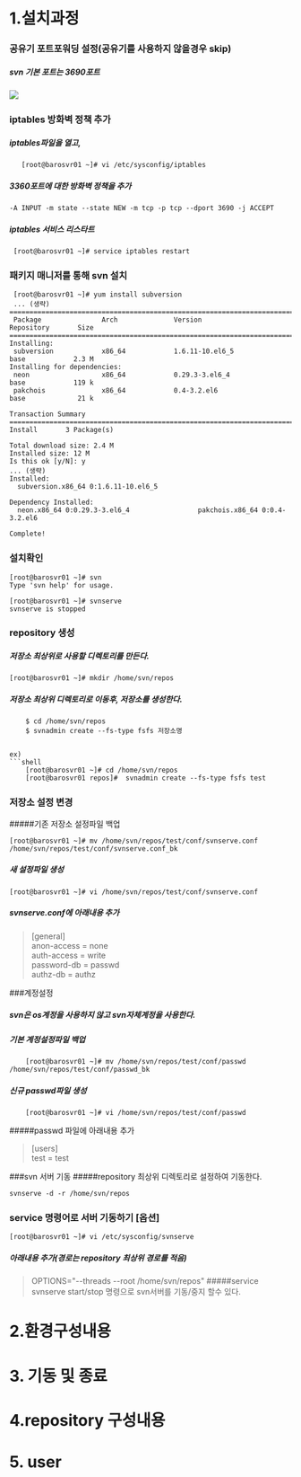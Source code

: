 # 1.설치과정
### 공유기 포트포워딩 설정(공유기를 사용하지 않을경우 skip)
##### svn 기본 포트는 3690포트
![](./포트포워딩.png)	

### iptables 방화벽 정책 추가

##### iptables파일을 열고,
```shell
   [root@barosvr01 ~]# vi /etc/sysconfig/iptables
```
##### 3360포트에 대한 방화벽 정책을 추가

```
-A INPUT -m state --state NEW -m tcp -p tcp --dport 3690 -j ACCEPT
```

##### iptables 서비스 리스타트
```shell
 [root@barosvr01 ~]# service iptables restart
```

### 패키지 매니저를 통해 svn 설치	
```shell
 [root@barosvr01 ~]# yum install subversion
 ... (생략)
=============================================================================================
 Package               Arch              Version                       Repository       Size
=============================================================================================
Installing:
 subversion            x86_64            1.6.11-10.el6_5               base            2.3 M
Installing for dependencies:
 neon                  x86_64            0.29.3-3.el6_4                base            119 k
 pakchois              x86_64            0.4-3.2.el6                   base             21 k

Transaction Summary
=============================================================================================
Install       3 Package(s)

Total download size: 2.4 M
Installed size: 12 M
Is this ok [y/N]: y
... (생략)
Installed:
  subversion.x86_64 0:1.6.11-10.el6_5                                                        

Dependency Installed:
  neon.x86_64 0:0.29.3-3.el6_4                 pakchois.x86_64 0:0.4-3.2.el6                

Complete!
```

### 설치확인
```shell
[root@barosvr01 ~]# svn
Type 'svn help' for usage.
```

```shell
[root@barosvr01 ~]# svnserve
svnserve is stopped
```

### repository 생성
##### 저장소 최상위로 사용할 디렉토리를 만든다.
```shell
[root@barosvr01 ~]# mkdir /home/svn/repos
```

##### 저장소 최상위 디렉토리로 이동후, 저장소를 생성한다.
```shell
	$ cd /home/svn/repos
	$ svnadmin create --fs-type fsfs 저장소명


ex)
​```shell
	[root@barosvr01 ~]# cd /home/svn/repos
	[root@barosvr01 repos]#  svnadmin create --fs-type fsfs test
```


### 저장소 설정 변경
#####기존 저장소 설정파일 백업
```shell
[root@barosvr01 ~]# mv /home/svn/repos/test/conf/svnserve.conf /home/svn/repos/test/conf/svnserve.conf_bk
```
##### 새 설정파일 생성
```shell
[root@barosvr01 ~]# vi /home/svn/repos/test/conf/svnserve.conf
```

##### svnserve.conf에 아래내용 추가
>[general]  
>anon-access = none  
>auth-access = write  
>password-db = passwd   
>authz-db = authz


###계정설정
##### svn은 os계정을 사용하지 않고 svn자체계정을 사용한다.
##### 기본 계정설정파일 백업
```shell
	[root@barosvr01 ~]# mv /home/svn/repos/test/conf/passwd /home/svn/repos/test/conf/passwd_bk
```

##### 신규 passwd파일 생성
```shell
	[root@barosvr01 ~]# vi /home/svn/repos/test/conf/passwd
```
#####passwd 파일에 아래내용 추가
>[users]  
>test = test

###svn 서버 기동
#####repository 최상위 디렉토리로 설정하여 기동한다.
```shell
svnserve -d -r /home/svn/repos
```
### service 명령어로 서버 기동하기 [옵션]
```shell
[root@barosvr01 ~]# vi /etc/sysconfig/svnserve
```
##### 아래내용 추가(경로는 repository 최상위 경로를 적음)
>OPTIONS="--threads --root /home/svn/repos"
#####service svnserve start/stop 명령으로 svn서버를 기동/중지 할수 있다.


# 2.환경구성내용

# 3. 기동 및 종료

# 4.repository 구성내용

# 5. user

